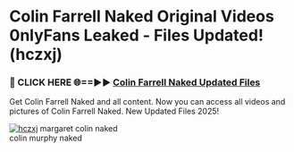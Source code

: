 # Colin Farrell Naked Original Videos 0nlyFans Leaked - Files Updated! (hczxj)

<h3>🔴 CLICK HERE 🌐==►► <a href="https://tinyurl.com/yckcrads" rel="nofollow">Colin Farrell Naked Updated Files</a></h3>

Get Colin Farrell Naked and all content. Now you can access all videos and pictures of Colin Farrell Naked. New Updated Files 2025!

[![hczxj](https://i.imgur.com/hpKpOFt.gif)](https://tinyurl.com/yckcrads)
margaret colin naked<br>
colin murphy naked